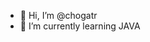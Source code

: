 - 👋 Hi, I’m @chogatr
- 🌱 I’m currently learning JAVA
<!---
chogatr/chogatr is a ✨ special ✨ repository because its `README.md` (this file) appears on your GitHub profile.
You can click the Preview link to take a look at your changes.
--->
